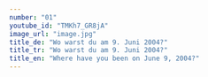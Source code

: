 ```yaml
---
number: "01"
youtube_id: "TMKh7_GR8jA"
image_url: "image.jpg"
title_de: "Wo warst du am 9. Juni 2004?"
title_tr: "Wo warst du am 9. Juni 2004?"
title_en: "Where have you been on June 9, 2004?"
---
```

